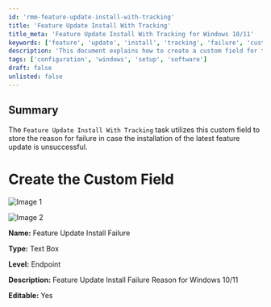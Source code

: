 ```yaml
---
id: 'rmm-feature-update-install-with-tracking'
title: 'Feature Update Install With Tracking'
title_meta: 'Feature Update Install With Tracking for Windows 10/11'
keywords: ['feature', 'update', 'install', 'tracking', 'failure', 'custom', 'field', 'windows']
description: 'This document explains how to create a custom field for tracking the reasons for failure during the installation of the latest feature update for Windows 10/11. It includes details on field configuration and usage.'
tags: ['configuration', 'windows', 'setup', 'software']
draft: false
unlisted: false
---
```

## Summary

The `Feature Update Install With Tracking` task utilizes this custom field to store the reason for failure in case the installation of the latest feature update is unsuccessful.

# Create the Custom Field

![Image 1](..\..\..\static\img\Feature-Update-Install-Failure\image_1.png)

![Image 2](..\..\..\static\img\Feature-Update-Install-Failure\image_2.png)

**Name:** Feature Update Install Failure  

**Type:** Text Box  

**Level:** Endpoint  

**Description:** Feature Update Install Failure Reason for Windows 10/11  

**Editable:** Yes  



